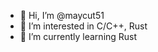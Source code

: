 - 👋 Hi, I’m @maycut51
- 👀 I’m interested in C/C++, Rust
- 🌱 I’m currently learning Rust


<!---
maycut51/maycut51 is a ✨ special ✨ repository because its `README.md` (this file) appears on your GitHub profile.
You can click the Preview link to take a look at your changes.
--->

